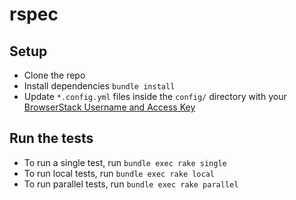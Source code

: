 # rspec


## Setup
* Clone the repo
* Install dependencies `bundle install`
* Update `*.config.yml` files inside the `config/` directory with your [BrowserStack Username and Access Key](https://www.browserstack.com/accounts/settings)

## Run the tests
* To run a single test, run `bundle exec rake single`
* To run local tests, run `bundle exec rake local`
* To run parallel tests, run `bundle exec rake parallel`


